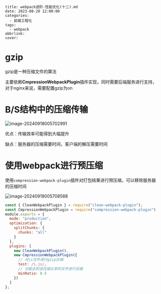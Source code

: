 ```
title: webpack进阶-性能优化(十二).md
date: 2023-08-20 12:00:00
categories:
  - 前端工程化
tags:
  - webpack
abbrlink: 
cover:
```

# gzip

gzip是一种压缩文件的算法

主要依赖**CmpressionWebpackPlugin**插件实现，同时需要后端服务进行支持，对于nginx来说，需要配置gzip为on

# B/S结构中的压缩传输

![image-20240918005702991](./assets/webpack进阶-性能优化(十二)/image-20240918005702991.png)

优点：传输效率可能得到大幅提升

缺点：服务器的压缩需要时间，客户端的解压需要时间

# 使用webpack进行预压缩

使用`compression-webpack-plugin`插件对打包结果进行预压缩，可以移除服务器的压缩时间

![image-20240918005708588](./assets/webpack进阶-性能优化(十二)/image-20240918005708588.png)

```javascript
const { CleanWebpackPlugin } = require("clean-webpack-plugin");
const CmpressionWebpackPlugin = require("compression-webpack-plugin")
module.exports = {
  mode: "production",
  optimization: {
    splitChunks: {
      chunks: "all"
    }
  },
  plugins: [
    new CleanWebpackPlugin(),
    new CmpressionWebpackPlugin({
      // 对js文件进行gzip压缩
      test: /\.js/,
      // 对能达到该压缩比率的文件进行压缩
      minRatio: 0.5
    })
  ]
};

```

